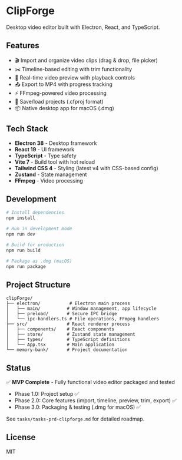 # ClipForge

Desktop video editor built with Electron, React, and TypeScript.

## Features

- 🎬 Import and organize video clips (drag & drop, file picker)
- ✂️ Timeline-based editing with trim functionality
- 🎥 Real-time video preview with playback controls
- 📤 Export to MP4 with progress tracking
- ⚡ FFmpeg-powered video processing
- 💾 Save/load projects (.cfproj format)
- 📦 Native desktop app for macOS (.dmg)

## Tech Stack

- **Electron 38** - Desktop framework
- **React 19** - UI framework
- **TypeScript** - Type safety
- **Vite 7** - Build tool with hot reload
- **Tailwind CSS 4** - Styling (latest v4 with CSS-based config)
- **Zustand** - State management
- **FFmpeg** - Video processing

## Development

```bash
# Install dependencies
npm install

# Run in development mode
npm run dev

# Build for production
npm run build

# Package as .dmg (macOS)
npm run package
```

## Project Structure

```
clipForge/
├── electron/           # Electron main process
│   ├── main/          # Window management, app lifecycle
│   ├── preload/       # Secure IPC bridge
│   └── ipc-handlers.ts # File operations, FFmpeg handlers
├── src/               # React renderer process
│   ├── components/    # React components
│   ├── store/         # Zustand state management
│   ├── types/         # TypeScript definitions
│   └── App.tsx        # Main application
└── memory-bank/       # Project documentation
```

## Status

✅ **MVP Complete** - Fully functional video editor packaged and tested
- Phase 1.0: Project setup ✅
- Phase 2.0: Core features (import, timeline, preview, trim, export) ✅
- Phase 3.0: Packaging & testing (.dmg for macOS) ✅

See `tasks/tasks-prd-clipforge.md` for detailed roadmap.

## License

MIT
